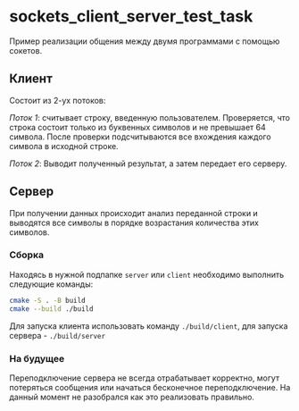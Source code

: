 # sockets_client_server_test_task

Пример реализации общения между двумя программами с помощью сокетов.

## Клиент

Состоит из 2-ух потоков:

*Поток 1*: считывает строку, введенную пользователем. Проверяется, что строка состоит только из буквенных символов и не превышает 64 символа. После проверки подсчитываются все вхождения каждого символа в исходной строке.

*Поток 2*: Выводит полученный результат, а затем передает его серверу.

## Сервер

При получении данных происходит анализ переданной строки и выводятся все символы в порядке возрастания количества этих символов.

### Сборка

Находясь в нужной подпапке `server` или `client` необходимо выполнить следующие команды:

```bash
cmake -S . -B build
cmake --build ./build
```

Для запуска клиента использовать команду ```./build/client```, для запуска сервера - ```./build/server```

### На будущее

Переподключение сервера не всегда отрабатывает корректно, могут потеряться сообщения или начаться бесконечное переподключение. На данный момент не разобрался как это реализовать правильно.
